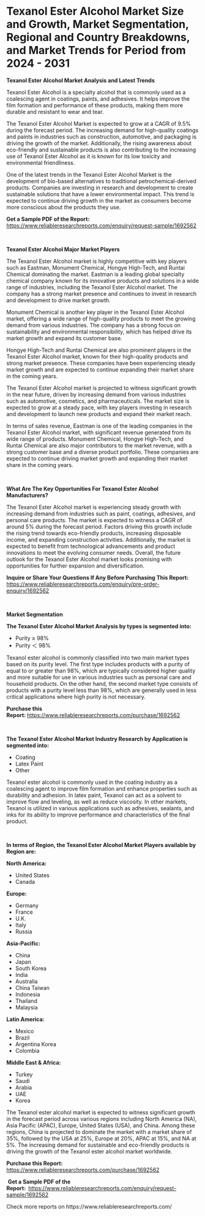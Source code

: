 <p><h1>Texanol Ester Alcohol Market Size and Growth, Market Segmentation, Regional and Country Breakdowns, and Market Trends for Period from 2024 -  2031</h1></p><p><strong>Texanol Ester Alcohol Market Analysis and Latest Trends</strong></p>
<p><p>Texanol Ester Alcohol is a specialty alcohol that is commonly used as a coalescing agent in coatings, paints, and adhesives. It helps improve the film formation and performance of these products, making them more durable and resistant to wear and tear.</p><p>The Texanol Ester Alcohol Market is expected to grow at a CAGR of 9.5% during the forecast period. The increasing demand for high-quality coatings and paints in industries such as construction, automotive, and packaging is driving the growth of the market. Additionally, the rising awareness about eco-friendly and sustainable products is also contributing to the increasing use of Texanol Ester Alcohol as it is known for its low toxicity and environmental friendliness.</p><p>One of the latest trends in the Texanol Ester Alcohol Market is the development of bio-based alternatives to traditional petrochemical-derived products. Companies are investing in research and development to create sustainable solutions that have a lower environmental impact. This trend is expected to continue driving growth in the market as consumers become more conscious about the products they use.</p></p>
<p><strong>Get a Sample PDF of the Report:&nbsp;</strong> <a href="https://www.reliableresearchreports.com/enquiry/request-sample/1692562">https://www.reliableresearchreports.com/enquiry/request-sample/1692562</a></p>
<p>&nbsp;</p>
<p><strong>Texanol Ester Alcohol Major Market Players</strong></p>
<p><p>The Texanol Ester Alcohol market is highly competitive with key players such as Eastman, Monument Chemical, Hongye High-Tech, and Runtai Chemical dominating the market. Eastman is a leading global specialty chemical company known for its innovative products and solutions in a wide range of industries, including the Texanol Ester Alcohol market. The company has a strong market presence and continues to invest in research and development to drive market growth.</p><p>Monument Chemical is another key player in the Texanol Ester Alcohol market, offering a wide range of high-quality products to meet the growing demand from various industries. The company has a strong focus on sustainability and environmental responsibility, which has helped drive its market growth and expand its customer base.</p><p>Hongye High-Tech and Runtai Chemical are also prominent players in the Texanol Ester Alcohol market, known for their high-quality products and strong market presence. These companies have been experiencing steady market growth and are expected to continue expanding their market share in the coming years.</p><p>The Texanol Ester Alcohol market is projected to witness significant growth in the near future, driven by increasing demand from various industries such as automotive, cosmetics, and pharmaceuticals. The market size is expected to grow at a steady pace, with key players investing in research and development to launch new products and expand their market reach.</p><p>In terms of sales revenue, Eastman is one of the leading companies in the Texanol Ester Alcohol market, with significant revenue generated from its wide range of products. Monument Chemical, Hongye High-Tech, and Runtai Chemical are also major contributors to the market revenue, with a strong customer base and a diverse product portfolio. These companies are expected to continue driving market growth and expanding their market share in the coming years.</p></p>
<p>&nbsp;</p>
<p><strong>What Are The Key Opportunities For Texanol Ester Alcohol Manufacturers?</strong></p>
<p><p>The Texanol Ester Alcohol market is experiencing steady growth with increasing demand from industries such as paint, coatings, adhesives, and personal care products. The market is expected to witness a CAGR of around 5% during the forecast period. Factors driving this growth include the rising trend towards eco-friendly products, increasing disposable income, and expanding construction activities. Additionally, the market is expected to benefit from technological advancements and product innovations to meet the evolving consumer needs. Overall, the future outlook for the Texanol Ester Alcohol market looks promising with opportunities for further expansion and diversification.</p></p>
<p><strong>Inquire or Share Your Questions If Any Before Purchasing This Report:</strong> <a href="https://www.reliableresearchreports.com/enquiry/pre-order-enquiry/1692562">https://www.reliableresearchreports.com/enquiry/pre-order-enquiry/1692562</a></p>
<p>&nbsp;</p>
<p><strong>Market Segmentation</strong></p>
<p><strong>The Texanol Ester Alcohol Market Analysis by types is segmented into:</strong></p>
<p><ul><li>Purity ≥ 98%</li><li>Purity ＜ 98%</li></ul></p>
<p><p>Texanol ester alcohol is commonly classified into two main market types based on its purity level. The first type includes products with a purity of equal to or greater than 98%, which are typically considered higher quality and more suitable for use in various industries such as personal care and household products. On the other hand, the second market type consists of products with a purity level less than 98%, which are generally used in less critical applications where high purity is not necessary.</p></p>
<p><strong>Purchase this Report:&nbsp;</strong><a href="https://www.reliableresearchreports.com/purchase/1692562">https://www.reliableresearchreports.com/purchase/1692562</a></p>
<p>&nbsp;</p>
<p><strong>The Texanol Ester Alcohol Market Industry Research by Application is segmented into:</strong></p>
<p><ul><li>Coating</li><li>Latex Paint</li><li>Other</li></ul></p>
<p><p>Texanol ester alcohol is commonly used in the coating industry as a coalescing agent to improve film formation and enhance properties such as durability and adhesion. In latex paint, Texanol can act as a solvent to improve flow and leveling, as well as reduce viscosity. In other markets, Texanol is utilized in various applications such as adhesives, sealants, and inks for its ability to improve performance and characteristics of the final product.</p></p>
<p>&nbsp;</p>
<p><strong>In terms of Region, the Texanol Ester Alcohol Market Players available by Region are:</strong></p>
<p>
    <p> <strong> North America: </strong>
        <ul>
            <li>United States</li>
            <li>Canada</li>
        </ul>
        </p> 
    <p> <strong> Europe: </strong>
        <ul>
            <li>Germany</li>
            <li>France</li>
            <li>U.K.</li>
            <li>Italy</li>
            <li>Russia</li>
        </ul>
        </p> 
    <p> <strong> Asia-Pacific: </strong>
        <ul>
            <li>China</li>
            <li>Japan</li>
            <li>South Korea</li>
            <li>India</li>
            <li>Australia</li>
            <li>China Taiwan</li>
            <li>Indonesia</li>
            <li>Thailand</li>
            <li>Malaysia</li>
        </ul>
        </p> 
    <p> <strong> Latin America: </strong>
        <ul>
            <li>Mexico</li>
            <li>Brazil</li>
            <li>Argentina Korea</li>
            <li>Colombia</li>
        </ul>
        </p> 
    <p> <strong> Middle East & Africa: </strong>
        <ul>
            <li>Turkey</li>
            <li>Saudi</li>
            <li>Arabia</li>
            <li>UAE</li>
            <li>Korea</li>
        </ul>
    </p>
    </p>
<p><p>The Texanol ester alcohol market is expected to witness significant growth in the forecast period across various regions including North America (NA), Asia Pacific (APAC), Europe, United States (USA), and China. Among these regions, China is projected to dominate the market with a market share of 35%, followed by the USA at 25%, Europe at 20%, APAC at 15%, and NA at 5%. The increasing demand for sustainable and eco-friendly products is driving the growth of the Texanol ester alcohol market worldwide.</p></p>
<p><strong>Purchase this Report: </strong><a href="https://www.reliableresearchreports.com/purchase/1692562">https://www.reliableresearchreports.com/purchase/1692562</a></p>
<p>&nbsp;<strong>Get a Sample PDF of the Report:&nbsp;&nbsp;</strong><a href="https://www.reliableresearchreports.com/enquiry/request-sample/1692562">https://www.reliableresearchreports.com/enquiry/request-sample/1692562</a></p>
<p><strong></strong></p>
<p>Check more reports on https://www.reliableresearchreports.com/</p>